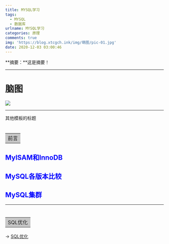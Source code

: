```yaml
---
title: MYSQL学习
tags:
  - MYSQL
  - 数据库
urlname: MYSQL学习
categories: 原理
comments: true
img: 'https://blog.xtcgch.ink/img/萌图/pic-01.jpg'
date: 2020-12-03 03:00:46
---
```


**摘要：**这是摘要！

<!--more-->

---

# 脑图

![](脑图.png)


---

其他模板的标题

# <table><tr><td bgcolor=#C7C7C7>前言</td></tr></table>


## <font color=#0000FF>MyISAM和InnoDB</font>


## <font color=#0000FF>MySQL各版本比较</font>


## <font color=#0000FF>MySQL集群</font>


---



# <table><tr><td bgcolor=#C7C7C7>SQL优化</td></tr></table>

-> [SQL优化](https://blog.xtcgch.ink/SQL优化 "SQL优化")


